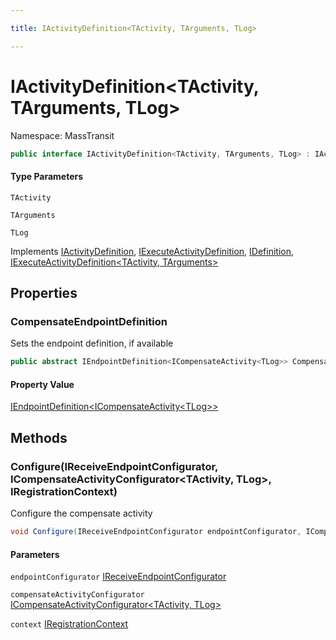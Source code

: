 ```yaml
---

title: IActivityDefinition<TActivity, TArguments, TLog>

---
```


# IActivityDefinition\<TActivity, TArguments, TLog\>

Namespace: MassTransit

```csharp
public interface IActivityDefinition<TActivity, TArguments, TLog> : IActivityDefinition, IExecuteActivityDefinition, IDefinition, IExecuteActivityDefinition<TActivity, TArguments>
```

#### Type Parameters

`TActivity`<br/>

`TArguments`<br/>

`TLog`<br/>

Implements [IActivityDefinition](../masstransit/iactivitydefinition), [IExecuteActivityDefinition](../masstransit/iexecuteactivitydefinition), [IDefinition](../masstransit/idefinition), [IExecuteActivityDefinition\<TActivity, TArguments\>](../masstransit/iexecuteactivitydefinition-2)

## Properties

### **CompensateEndpointDefinition**

Sets the endpoint definition, if available

```csharp
public abstract IEndpointDefinition<ICompensateActivity<TLog>> CompensateEndpointDefinition { set; }
```

#### Property Value

[IEndpointDefinition\<ICompensateActivity\<TLog\>\>](../masstransit/iendpointdefinition-1)<br/>

## Methods

### **Configure(IReceiveEndpointConfigurator, ICompensateActivityConfigurator\<TActivity, TLog\>, IRegistrationContext)**

Configure the compensate activity

```csharp
void Configure(IReceiveEndpointConfigurator endpointConfigurator, ICompensateActivityConfigurator<TActivity, TLog> compensateActivityConfigurator, IRegistrationContext context)
```

#### Parameters

`endpointConfigurator` [IReceiveEndpointConfigurator](../masstransit/ireceiveendpointconfigurator)<br/>

`compensateActivityConfigurator` [ICompensateActivityConfigurator\<TActivity, TLog\>](../masstransit/icompensateactivityconfigurator-2)<br/>

`context` [IRegistrationContext](../masstransit/iregistrationcontext)<br/>
